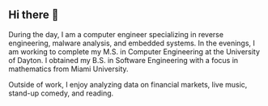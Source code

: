## Hi there 👋

<!--
**tom-deep/tom-deep** is a ✨ _special_ ✨ repository because its `README.md` (this file) appears on your GitHub profile.

Here are some ideas to get you started:

- 🔭 I’m currently working on ...
- 🌱 I’m currently learning ...
- 👯 I’m looking to collaborate on ...
- 🤔 I’m looking for help with ...
- 💬 Ask me about ...
- 📫 How to reach me: ...
- 😄 Pronouns: ...
- ⚡ Fun fact: ...
-->

During the day, I am a computer engineer specializing in reverse engineering, malware analysis, and embedded systems. In the evenings, I am working to complete my M.S. in Computer Engineering at the University of Dayton. I obtained my B.S. in Software Engineering with a focus in mathematics from Miami University.

Outside of work, I enjoy analyzing data on financial markets, live music, stand-up comedy, and reading.
